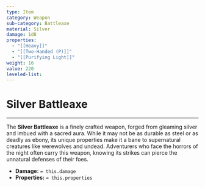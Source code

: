 ```yaml
---
type: Item
category: Weapon
sub-category: Battleaxe
material: Silver
damage: 1d8
properties:
  - "[[Heavy]]"
  - "[[Two-Handed (P)]]"
  - "[[Purifying Light]]"
weight: 16
value: 220
leveled-list: 
---
```

# Silver Battleaxe
---
The **Silver Battleaxe** is a finely crafted weapon, forged from gleaming silver and imbued with a sacred aura. While it may not be as durable as steel or as deadly as ebony, its unique properties make it a bane to supernatural creatures like werewolves and undead. Adventurers who face the horrors of the night often carry this weapon, knowing its strikes can pierce the unnatural defenses of their foes.

- **Damage:** `= this.damage`
- **Properties:** `= this.properties`